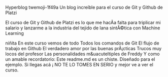 Hyperblog twemoji-1f49a
Un blog increíble para el curso de Git y Github de Platzi

El curso de Git y Github de Platzi es lo que me hacÃ­a falta para triplicar mi salario y lanzarme a la industria del tejido de lana sintÃ©tica con Machine Learning

niñita
En este curso vemos de todo
Todos los comandos de Git
El flujo de trabajo en Github
El verdadero amor por las buenas prÃ¡cticas
Trucos muy locos del profesor
Las personalidades m&uacuteltiples de Freddy
Y como un amable recordatorio: Este readme.md es un chiste. Diseñado para el ejemplo. Si llegas acá ¡ NO TE LO TOMES EN SERIO y mejor ve a ver el curso.